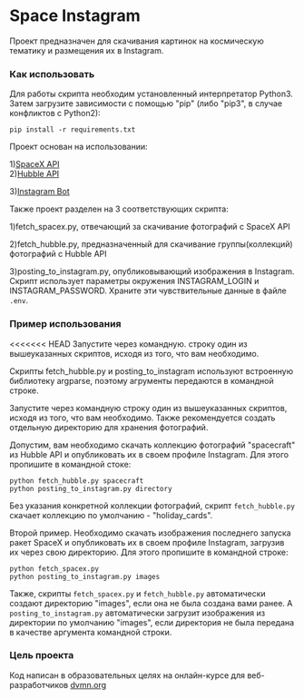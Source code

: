 # Space Instagram
Проект предназначен для скачивания картинок на космическую тематику и размещения их в Instagram.
### Как использовать
Для работы скрипта необходим установленный интерпретатор Python3. Затем загрузите зависимости с помощью "pip" (либо "pip3", в случае конфликтов с Python2):  

    pip install -r requirements.txt

Проект основан на использовании:  

1)[SpaceX API](https://documenter.getpostman.com/view/2025350/RWaEzAiG?version=latest#bc65ba60-decf-4289-bb04-4ca9df01b9c1)  
2)[Hubble API](http://hubblesite.org/api/documentation)  

3)[Instagram Bot](https://github.com/instagrambot/instabot)


Также проект разделен на 3 соответствующих скрипта:  

1)fetch_spacex.py, отвечающий за скачивание фотографий с SpaceX API  

2)fetch_hubble.py, предназначенный для скачивание группы(коллекций) фотографий с Hubble API  

3)posting_to_instagram.py, опубликовывающий изображения в Instagram. Скрипт использует параметры окружения INSTAGRAM_LOGIN и INSTAGRAM_PASSWORD. Храните эти чувствительные данные в файле `.env`.  

### Пример использования
<<<<<<< HEAD
Запустите через командную. строку один из вышеуказанных скриптов, исходя из того, что вам необходимо.  

Скрипты fetch_hubble.py и posting_to_instagram используют встроенную библиотеку argparse, поэтому агрументы передаются в командной строке.  

Запустите через командную строку один из вышеуказанных скриптов, исходя из того, что вам необходимо. Также рекомендуется создать отдельную директорию для хранения фотографий. 

Допустим, вам необходимо скачать коллекцию фотографий "spacecraft" из Hubble API и опубликовать их в своем профиле Instagram. 
Для этого пропишите в командной стоке:

    python fetch_hubble.py spacecraft
    python posting_to_instagram.py directory
  
Без указания конкретной коллекции фотографий, скрипт `fetch_hubble.py` скачает коллекцию по умолчанию - "holiday_cards".  

Второй пример. Необходимо скачать изображения последнего запуска ракет SpaceX и опубликовать их в своем профиле Instagram, загрузив их через свою директорию. 
Для этого пропишите в командной строке:  

    python fetch_spacex.py 
    python posting_to_instagram.py images 

Также, скрипты `fetch_spacex.py` и `fetch_hubble.py` автоматически создают директорию "images", если она не была создана вами ранее. А `posting_to_instagram.py` автоматически загрузит изображения из директории по умолчанию "images", если директория не была передана в качестве аргумента командной строки. 

### Цель проекта
Код написан в образовательных целях на онлайн-курсе для веб-разработчиков [dvmn.org](https://dvmn.org)
